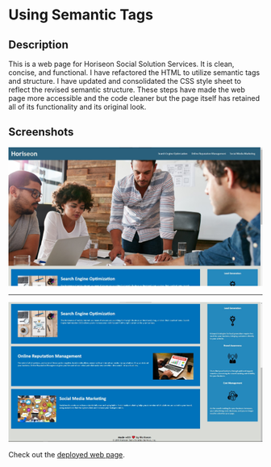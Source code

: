 # Using Semantic Tags
## Description
This is a web page for Horiseon Social Solution Services. It is clean, concise, and functional. I have refactored the HTML to utilize semantic tags and structure. I have updated and consolidated the CSS style sheet to reflect the revised semantic structure. These steps have made the web page more accessible and the code cleaner but the page itself has retained all of its functionality and its original look.

## Screenshots
![Top half screenshot of Horiseon web page](./assets/images/screenshot1.jpg)

---

![Bottom half screenshot of Horiseon web page](./assets/images/screenshot2.jpg)

Check out the [deployed web page](https://neilburt.github.io/semantic-tags/).
